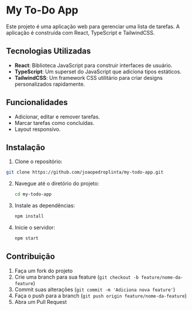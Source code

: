 # My To-Do App

Este projeto é uma aplicação web para gerenciar uma lista de tarefas. A aplicação é construída com React, TypeScript e TailwindCSS.

## Tecnologias Utilizadas

- **React**: Biblioteca JavaScript para construir interfaces de usuário.
- **TypeScript**: Um superset do JavaScript que adiciona tipos estáticos.
- **TailwindCSS**: Um framework CSS utilitário para criar designs personalizados rapidamente.

## Funcionalidades

- Adicionar, editar e remover tarefas.
- Marcar tarefas como concluídas.
- Layout responsivo.

## Instalação

1. Clone o repositório:

  ```bash
  git clone https://github.com/joaopedroplinta/my-todo-app.git
  ```
2. Navegue até o diretório do projeto:
   ```bash
   cd my-todo-app
   ```
3. Instale as dependências:
   ```bash
   npm install
   ```
4. Inicie o servidor:
   ```bash
   npm start
   ```

## Contribuição

1. Faça um fork do projeto
2. Crie uma branch para sua feature (`git checkout -b feature/nome-da-feature`)
3. Commit suas alterações (`git commit -m 'Adiciona nova feature'`)
4. Faça o push para a branch (`git push origin feature/nome-da-feature`)
5. Abra um Pull Request
